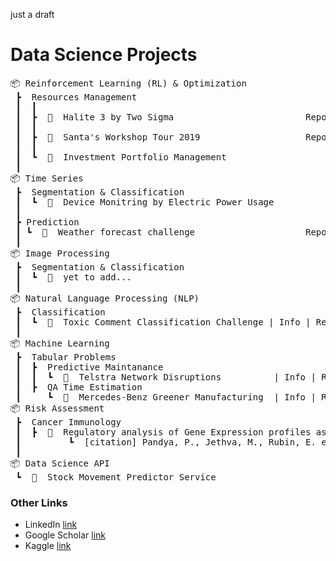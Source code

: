 just a draft

# Data Science Projects
<pre>
📦 Reinforcement Learning (RL) & Optimization
 ┣  Resources Management
 ┃  ┃
 ┃  ┣  📂  Halite 3 by Two Sigma                         <!--a href="https://github.com/minesh1291/halite3"-->Repo<!--/a-->
 ┃  ┃
 ┃  ┣  📂  Santa's Workshop Tour 2019                    <!--a href="https://github.com/minesh1291/santa2019"-->Repo<!--/a--> 
 ┃  ┃
 ┃  ┗  📂  Investment Portfolio Management 
 ┃
📦 Time Series
 ┣  Segmentation & Classification
 ┃  ┗  📂  Device Monitring by Electric Power Usage
 ┃  
 ┣ Prediction
 ┃ ┗  📂  Weather forecast challenge                     <!--a href="https://github.com/minesh1291/weather-forecast"-->Repo<!--/a-->
 ┃
📦 Image Processing
 ┣  Segmentation & Classification
 ┃  ┗  📂  yet to add...
 ┃
📦 Natural Language Processing (NLP)
 ┣  Classification
 ┃  ┗  📂  Toxic Comment Classification Challenge | Info | Repo
 ┃
📦 Machine Learning
 ┣  Tabular Problems
 ┃  ┣  Predictive Maintanance
 ┃  ┃  ┗  📂  Telstra Network Disruptions          | Info | <!--a href="https://github.com/minesh1291/telstra"-->Repo<!--/a-->
 ┃  ┣  QA Time Estimation
 ┃     ┗  📂  Mercedes-Benz Greener Manufacturing  | <!--a href="https://www.kaggle.com/c/mercedes-benz-greener-manufacturing"-->Info<!--/a--> | Repo
📦 Risk Assessment
 ┣  Cancer Immunology
 ┃  ┣  📂  Regulatory analysis of Gene Expression profiles as predictor of patient survival | <a href="https://doi.org/10.1038/s41419-019-1935-0">article</a>
 ┃         ┗  [citation] Pandya, P., Jethva, M., Rubin, E. et al. PICOT binding to chromatin-associated EED negatively regulates cyclin D2 expression by increasing H3K27me3 at the CCND2 gene promoter. Cell Death Dis 10, 685 (2019). https://doi.org/10.1038/s41419-019-1935-0
 ┃  
📦 Data Science API
 ┗  📂  Stock Movement Predictor Service
</pre>  
<!-- Data Visualization -->
<!-- Data Journalism & Story Telling -->

### Other Links
-  LinkedIn [link](https://www.linkedin.com/in/mineshjethva/)
-  Google Scholar [link](https://scholar.google.com/citations?user=4xhv6iYAAAAJ)
-  Kaggle [link](https://www.kaggle.com/mineshjethva)
